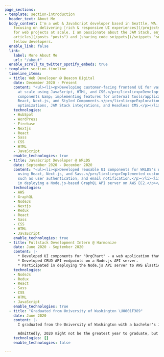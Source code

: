 ```yaml
---
page_sections:
- template: section-introduction
  header_text: About Me
  body_content: I'm a web & JavaScript developer based in Seattle, WA. I'm currently
    focusing on delivering [rich & responsive UI experiences](/projects "projects")
    for web projects at scale. I am passionate about the JAM Stack, enjoy [writing
    articles](/posts "posts") and [sharing code snippets](/snippets "snippets") with
    fellow developers.
  enable_link: false
  link:
    label: More About Me
    url: "/about"
  enable_scroll_to_twitter_spotify_embeds: true
- template: section-timeline
  timeline_items:
  - title: Web Developer @ Beacon Digital
    date: December 2020 - Present
    content: "<ul><li><p>Developing customer-facing frontend UI for various web projects
      at scale using JavaScript, HTML, and CSS.</p></li><li><p>Developing reusable
      components &amp; implementing features for internal tools/applications using
      React, Next.js, and Styled Components.</p></li><li><p>Explorations around DX
      optimizations, JAM Stack integrations, and Headless CMS.</p></li></ul>"
    technologies:
    - HubSpot
    - WordPress
    - Firebase
    - Nextjs
    - React
    - Sass
    - CSS
    - HTML
    - JavaScript
    enable_technologies: true
  - title: JavaScript Developer @ WRLDS
    date: September 2020 - December 2020
    content: "<ul><li><p>Developed reusable UI components for WRLDS's web application
      using React, Next.js, and Sass.</p></li><li><p>Implemented customer-facing features
      such as user authentication, and email notification.</p></li><li><p>Participated
      in deploying a Node.js-based GraphQL API server on AWS EC2.</p></li></ul>"
    technologies:
    - AWS
    - GraphQL
    - NodeJs
    - Nextjs
    - Redux
    - React
    - Sass
    - CSS
    - HTML
    - JavaScript
    enable_technologies: true
  - title: Fullstack Development Intern @ Harmonize
    date: June 2020 - September 2020
    content: |-
      * Developed UI components for "OrgChart" - a web application that helps visualize organizational structures, using React, Redux, and Bootstrap.
      * Developed CRUD API endpoints on a Node.js API server.
      * Participated in deploying the Node.js API server to AWS Elastic Beanstalk.
    technologies:
    - NodeJs
    - Redux
    - React
    - Sass
    - CSS
    - HTML
    - JavaScript
    enable_technologies: true
  - title: "Graduated from University of Washington \U0001F389"
    date: June 2020
    content: |-
      I graduated from the University of Washington with a bachelor's in Information Systems.

      Admittedly, 2020 might not be the greatest year to graduate, but it had made me much stronger mentally. I'm glad I've developed a passion for web development and made my first little steps into my career.
    technologies: []
    enable_technologies: false

---
```

